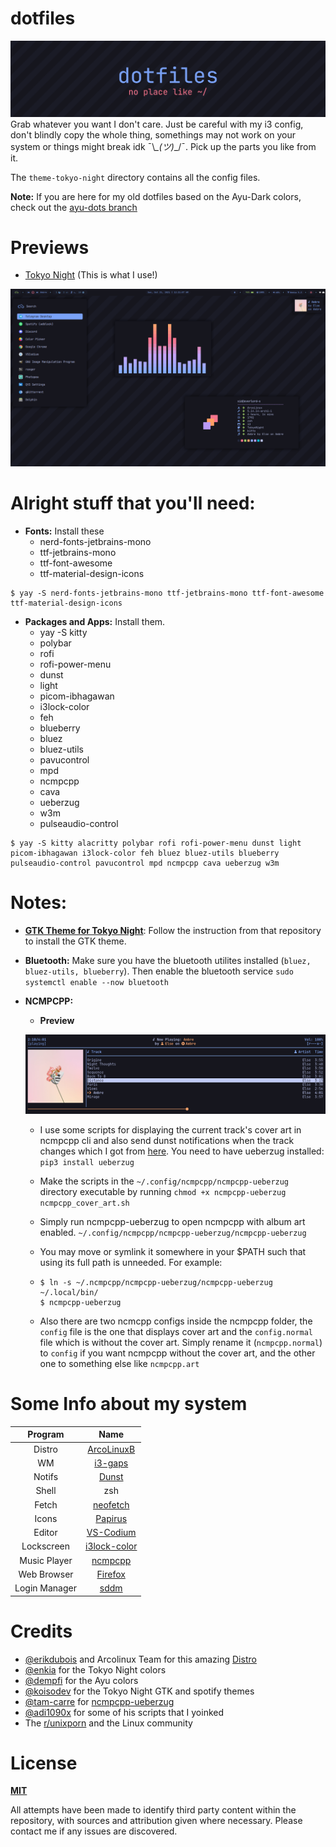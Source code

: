 # dotfiles
![preview image](./assets/banner.png)
Grab whatever you want I don't care. Just be careful with my i3 config, don't blindly copy the whole thing, somethings may not work on your system or things might break idk ¯\\_\_(ツ)_\_/¯. Pick up the parts you like from it.

The `theme-tokyo-night` directory contains all the config files.

**Note:** If you are here for my old dotfiles based on the Ayu-Dark colors, check out the [ayu-dots branch](https://github.com/rototrash/dotfiles/tree/ayu-dots)

# Previews
- [Tokyo Night](./theme-tokyo-night) (This is what I use!)

![Tokyo-night-preview](./assets/tokyo-night-main.png)


# Alright stuff that you'll need:
- **Fonts:** Install these
    - nerd-fonts-jetbrains-mono 
    - ttf-jetbrains-mono  
    - ttf-font-awesome  
    - ttf-material-design-icons
```
$ yay -S nerd-fonts-jetbrains-mono ttf-jetbrains-mono ttf-font-awesome ttf-material-design-icons
```

- **Packages and Apps:** Install them.
    - yay -S kitty
    - polybar
    - rofi
    - rofi-power-menu
    - dunst
    - light
    - picom-ibhagawan
    - i3lock-color
    - feh
    - blueberry
    - bluez
    - bluez-utils
    - pavucontrol
    - mpd
    - ncmpcpp
    - cava
    - ueberzug
    - w3m
    - pulseaudio-control
```
$ yay -S kitty alacritty polybar rofi rofi-power-menu dunst light picom-ibhagawan i3lock-color feh bluez bluez-utils blueberry pulseaudio-control pavucontrol mpd ncmpcpp cava ueberzug w3m
```

# Notes: 
- [**GTK Theme for Tokyo Night**](https://github.com/koiosdev/Tokyo-Night-Linux): Follow the instruction from that repository to install the GTK theme.

- **Bluetooth:** Make sure you have the bluetooth utilites installed (`bluez, bluez-utils, blueberry`). Then enable the bluetooth service `sudo systemctl enable --now bluetooth`

- **NCMPCPP:**
    
    + **Preview**

    ![ncmpcpp-ueberzug-preview](./assets/ncmpcpp-ueberzug.png)

    + I use some scripts for displaying the current track's cover art in ncmpcpp cli and also send dunst notifications when the track changes which I got from [here](https://github.com/tam-carre/ncmpcpp-ueberzug). You need to have ueberzug installed: `pip3 install ueberzug`

    + Make the scripts in the `~/.config/ncmpcpp/ncmpcpp-ueberzug` directory executable by running `chmod +x ncmpcpp-ueberzug ncmpcpp_cover_art.sh`

    + Simply run ncmpcpp-ueberzug to open ncmpcpp with album art enabled. `~/.config/ncmpcpp/ncmpcpp-ueberzug/ncmpcpp-ueberzug`

    + You may move or symlink it somewhere in your $PATH such that using its full path is unneeded. For example: 
    + ```
      $ ln -s ~/.ncmpcpp/ncmpcpp-ueberzug/ncmpcpp-ueberzug ~/.local/bin/
      $ ncmpcpp-ueberzug
        ```
    + Also there are two ncmcpp configs inside the ncmpcpp folder, the `config` file is the one that displays cover art and the `config.normal` file which is without the cover art. Simply rename it (`ncmpcpp.normal`) to `config` if you want ncmpcpp without the cover art, and the other one to something else like `ncmpcpp.art`

# Some Info about my system

| Program | Name |
| :---: | :---: |
| Distro | [ArcoLinuxB](https://arcolinux.com/) |
| WM| [i3-gaps](https://i3wm.org/) |
| Notifs | [Dunst](https://dunst-project.org/) |
| Shell | zsh |
| Fetch | [neofetch](https://github.com/dylanaraps/neofetch) |
| Icons | [Papirus](https://github.com/PapirusDevelopmentTeam/papirus-icon-theme) |
| Editor | [VS-Codium](https://vscodium.com/) |
| Lockscreen | [i3lock-color](https://github.com/Raymo111/i3lock-color) |
| Music Player | [ncmpcpp](https://github.com/ncmpcpp/ncmpcpp) |
| Web Browser | [Firefox](https://www.mozilla.org/en-US/firefox/new/) |
| Login Manager | [sddm](https://github.com/sddm/sddm) |



# Credits
- [@erikdubois](https://github.com/erikdubois) and Arcolinux Team for this amazing [Distro](https://arcolinux.com/)
- [@enkia](https://github.com/enkia) for the Tokyo Night colors
- [@dempfi](https://github.com/dempfi) for the Ayu colors
- [@koisodev](https://github.com/koiosdev/Tokyo-Night-Linux) for the Tokyo Night GTK and spotify themes 
- [@tam-carre](https://github.com/tam-carre) for [ncmpcpp-ueberzug](https://github.com/tam-carre/ncmpcpp-ueberzug)
- [@adi1090x](https://github.com/adi1090x) for some of his scripts that I yoinked
- The [r/unixporn](https://www.reddit.com/r/unixporn/) and the Linux 
community

# License
[**MIT**](https://github.com/rototrash/dotfiles/blob/main/LICENSE)

All attempts have been made to identify third party content within the repository, with sources and attribution given where necessary. Please contact me if any issues are discovered.


















